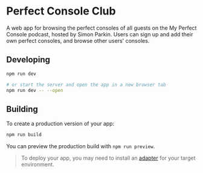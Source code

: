 # Perfect Console Club

A web app for browsing the perfect consoles of all guests on the My Perfect Console podcast, hosted by Simon Parkin. Users can sign up and add their own perfect consoles, and browse other users' consoles.

## Developing

```bash
npm run dev

# or start the server and open the app in a new browser tab
npm run dev -- --open
```

## Building

To create a production version of your app:

```bash
npm run build
```

You can preview the production build with `npm run preview`.

> To deploy your app, you may need to install an [adapter](https://kit.svelte.dev/docs/adapters) for your target environment.
